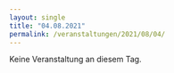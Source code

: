 ```yaml
---
layout: single
title: "04.08.2021"
permalink: /veranstaltungen/2021/08/04/
---
```


Keine Veranstaltung an diesem Tag.
